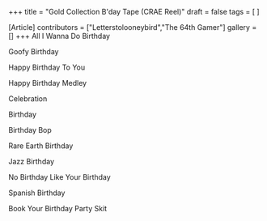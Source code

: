 +++
title = "Gold Collection B'day Tape (CRAE Reel)"
draft = false
tags = [ ]

[Article]
contributors = ["Letterstolooneybird","The 64th Gamer"]
gallery = []
+++
All I Wanna Do Birthday

Goofy Birthday

Happy Birthday To You

Happy Birthday Medley

Celebration

Birthday

Birthday Bop

Rare Earth Birthday

Jazz Birthday

No Birthday Like Your Birthday

Spanish Birthday

Book Your Birthday Party Skit